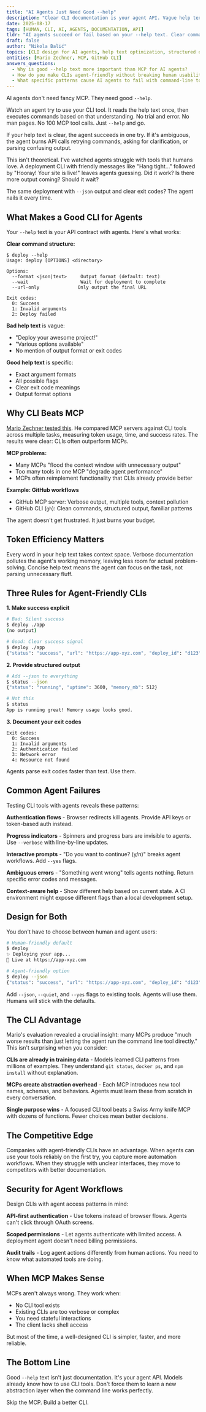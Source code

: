 ```yaml
---
title: "AI Agents Just Need Good --help"
description: "Clear CLI documentation is your agent API. Vague help text costs 2x more in API calls and failed automations."
date: 2025-08-17
tags: [HUMAN, CLI, AI, AGENTS, DOCUMENTATION, API]
tldr: "AI agents succeed or fail based on your --help text. Clear command structure, explicit success signals, and structured output options make the difference between one API call and five retries."
draft: false
author: "Nikola Balić"
topics: [CLI design for AI agents, help text optimization, structured output formats, exit codes, agent-friendly interfaces]
entities: [Mario Zechner, MCP, GitHub CLI]
answers_questions:
  - Why is good --help text more important than MCP for AI agents?
  - How do you make CLIs agent-friendly without breaking human usability?
  - What specific patterns cause AI agents to fail with command-line tools?
---
```


AI agents don't need fancy MCP. They need good `--help`.

Watch an agent try to use your CLI tool. It reads the help text once, then executes commands based on that understanding. No trial and error. No man pages. No 100 MCP tool calls. Just `--help` and go.

If your help text is clear, the agent succeeds in one try. If it's ambiguous, the agent burns API calls retrying commands, asking for clarification, or parsing confusing output.

This isn't theoretical. I've watched agents struggle with tools that humans love. A deployment CLI with friendly messages like "Hang tight..." followed by "Hooray! Your site is live!" leaves agents guessing. Did it work? Is there more output coming? Should it wait?

The same deployment with `--json` output and clear exit codes? The agent nails it every time.

## What Makes a Good CLI for Agents

Your `--help` text is your API contract with agents. Here's what works:

**Clear command structure:**
```
$ deploy --help
Usage: deploy [OPTIONS] <directory>

Options:
  --format <json|text>     Output format (default: text)
  --wait                   Wait for deployment to complete
  --url-only              Only output the final URL
  
Exit codes:
  0: Success
  1: Invalid arguments
  2: Deploy failed
```

**Bad help text** is vague:
- "Deploy your awesome project!"
- "Various options available"
- No mention of output format or exit codes

**Good help text** is specific:
- Exact argument formats
- All possible flags
- Clear exit code meanings
- Output format options

## Why CLI Beats MCP

[Mario Zechner tested this](https://mariozechner.at/posts/2025-08-15-mcp-vs-cli/). He compared MCP servers against CLI tools across multiple tasks, measuring token usage, time, and success rates. The results were clear: CLIs often outperform MCPs.

**MCP problems:**
- Many MCPs "flood the context window with unnecessary output"
- Too many tools in one MCP "degrade agent performance"
- MCPs often reimplement functionality that CLIs already provide better

**Example: GitHub workflows**
- GitHub MCP server: Verbose output, multiple tools, context pollution
- GitHub CLI (`gh`): Clean commands, structured output, familiar patterns

The agent doesn't get frustrated. It just burns your budget.

## Token Efficiency Matters

Every word in your help text takes context space. Verbose documentation pollutes the agent's working memory, leaving less room for actual problem-solving. Concise help text means the agent can focus on the task, not parsing unnecessary fluff.

## Three Rules for Agent-Friendly CLIs

**1. Make success explicit**
```bash
# Bad: Silent success
$ deploy ./app
(no output)

# Good: Clear success signal  
$ deploy ./app
{"status": "success", "url": "https://app-xyz.com", "deploy_id": "d123"}
```

**2. Provide structured output**
```bash
# Add --json to everything
$ status --json
{"status": "running", "uptime": 3600, "memory_mb": 512}

# Not this
$ status  
App is running great! Memory usage looks good.
```

**3. Document your exit codes**
```
Exit codes:
  0: Success
  1: Invalid arguments  
  2: Authentication failed
  3: Network error
  4: Resource not found
```

Agents parse exit codes faster than text. Use them.

## Common Agent Failures

Testing CLI tools with agents reveals these patterns:

**Authentication flows** - Browser redirects kill agents. Provide API keys or token-based auth instead.

**Progress indicators** - Spinners and progress bars are invisible to agents. Use `--verbose` with line-by-line updates.

**Interactive prompts** - "Do you want to continue? (y/n)" breaks agent workflows. Add `--yes` flags.

**Ambiguous errors** - "Something went wrong" tells agents nothing. Return specific error codes and messages.

**Context-aware help** - Show different help based on current state. A CI environment might expose different flags than a local development setup.

## Design for Both

You don't have to choose between human and agent users:

```bash
# Human-friendly default
$ deploy
✨ Deploying your app...
🚀 Live at https://app-xyz.com

# Agent-friendly option  
$ deploy --json
{"status": "success", "url": "https://app-xyz.com", "deploy_id": "d123"}
```

Add `--json`, `--quiet`, and `--yes` flags to existing tools. Agents will use them. Humans will stick with the defaults.

## The CLI Advantage

Mario's evaluation revealed a crucial insight: many MCPs produce "much worse results than just letting the agent run the command line tool directly." This isn't surprising when you consider:

**CLIs are already in training data** - Models learned CLI patterns from millions of examples. They understand `git status`, `docker ps`, and `npm install` without explanation.

**MCPs create abstraction overhead** - Each MCP introduces new tool names, schemas, and behaviors. Agents must learn these from scratch in every conversation.

**Single purpose wins** - A focused CLI tool beats a Swiss Army knife MCP with dozens of functions. Fewer choices mean better decisions.

## The Competitive Edge

Companies with agent-friendly CLIs have an advantage. When agents can use your tools reliably on the first try, you capture more automation workflows. When they struggle with unclear interfaces, they move to competitors with better documentation.

## Security for Agent Workflows

Design CLIs with agent access patterns in mind:

**API-first authentication** - Use tokens instead of browser flows. Agents can't click through OAuth screens.

**Scoped permissions** - Let agents authenticate with limited access. A deployment agent doesn't need billing permissions.

**Audit trails** - Log agent actions differently from human actions. You need to know what automated tools are doing.

## When MCP Makes Sense

MCPs aren't always wrong. They work when:
- No CLI tool exists
- Existing CLIs are too verbose or complex
- You need stateful interactions
- The client lacks shell access

But most of the time, a well-designed CLI is simpler, faster, and more reliable.

## The Bottom Line

Good `--help` text isn't just documentation. It's your agent API. Models already know how to use CLI tools. Don't force them to learn a new abstraction layer when the command line works perfectly.

Skip the MCP. Build a better CLI.